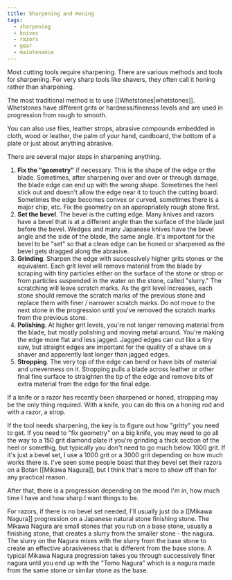 ```yaml
---
title: Sharpening and Honing
tags: 
  - sharpening
  - knives
  - razors
  - gear
  - maintenance
---
```

Most cutting tools require sharpening. There are various methods and tools for sharpening. For very sharp tools like shavers, they often call it honing rather than sharpening.

The most traditional method is to use [[Whetstones|whetstones]]. Whetstones have different grits or hardness/fineness levels and are used in progression from rough to smooth.

You can also use files, leather strops, abrasive compounds embedded in cloth, wood or leather, the palm of your hand, cardboard, the bottom of a plate or just about anything abrasive.

There are several major steps in sharpening anything.

1. **Fix the "geometry"** if necessary. This is the shape of the edge or the blade. Sometimes, after sharpening over and over or through damage, the blade edge can end up with the wrong shape. Sometimes the heel stick out and doesn't allow the edge near it to touch the cutting board. Sometimes the edge becomes convex or curved, sometimes there is a major chip, etc. Fix the geometry on an appropriately rough stone first.
2. **Set the bevel**. The bevel is the cutting edge. Many knives and razors have a bevel that is at a different angle than the surface of the blade just before the bevel. Wedges and many Japanese knives have the bevel angle and the side of the blade, the same angle. It's important for the bevel to be "set" so that a clean edge can be honed or sharpened as the bevel gets dragged along the abrasive.
3. **Grinding**. Sharpen the edge with successively higher grits stones or the equivalent. Each grit level will remove material from the blade by scraping with tiny particles either on the surface of the stone or strop or from particles suspended in the water on the stone, called "slurry." The scratching will leave scratch marks. As the grit level increases, each stone should remove the scratch marks of the previous stone and replace them with finer / narrower scratch marks. Do not move to the next stone in the progression until you've removed the scratch marks from the previous stone.
4. **Polishing**. At higher grit levels, you're not longer removing material from the blade, but mostly polishing and moving metal around. You're making the edge more flat and less jagged. Jagged edges can cut like a tiny saw, but straight edges are important for the quality of a shave on a shaver and apparently last longer than jagged edges.
5. **Stropping**. The very top of the edge can bend or have bits of material and unevenness on it. Stropping pulls a blade across leather or other final fine surface to straighten the tip of the edge and remove bits of extra material from the edge for the final edge.

If a knife or a razor has recently been sharpened or honed, stropping may be the only thing required. With a knife, you can do this on a honing rod and with a razor, a strop.

If the tool needs sharpening, the key is to figure out how "gritty" you need to get. If you need to "fix geometry" on a big knife, you may need to go all the way to a 150 grit diamond plate if you're grinding a thick section of the heel or somethig, but typically you don't need to go much below 1000 grit. If it's just a bevel set, I use a 1000 grit or a 3000 grit depending on how much works there is. I've seen some people boast that they bevel set their razors on a Botan [[Mikawa Nagura]], but I think that's more to show off than for any practical reason.

After that, there is a progression depending on the mood I'm in, how much time I have and how sharp I want things to be.

For razors, if there is no bevel set needed, I'll usually just do a [[Mikawa Nagura]] progression on a Japanese natural stone finishing stone. The Mikawa Nagura are small stones that you rub on a base stone, usually a finishing stone, that creates a slurry from the smaller stone - the nagura. The slurry on the Nagura mixes with the slurry from the base stone to create an effective abrasiveness that is different from the base stone. A typical Mikawa Nagura progression takes you through successively finer nagura until you end up with the "Tomo Nagura" which is a nagura made from the same stone or similar stone as the base.